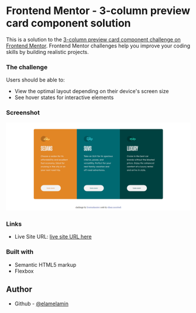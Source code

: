 # Frontend Mentor - 3-column preview card component solution
This is a solution to the [3-column preview card component challenge on Frontend Mentor](https://www.frontendmentor.io/challenges/3column-preview-card-component-pH92eAR2-). Frontend Mentor challenges help you improve your coding skills by building realistic projects. 

### The challenge
Users should be able to:
- View the optimal layout depending on their device's screen size
- See hover states for interactive elements

### Screenshot
![Screenshot 3 column preview card component](Screenshot.png)

### Links
- Live Site URL: [live site URL here](https://elamelamin.github.io/3column)

### Built with
- Semantic HTML5 markup
- Flexbox

## Author
- Github - [@elamelamin](https://github.com/elamelamin)
